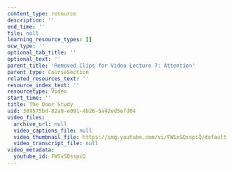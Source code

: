 ```yaml
---
content_type: resource
description: ''
end_time: ''
file: null
learning_resource_types: []
ocw_type: ''
optional_tab_title: ''
optional_text: ''
parent_title: 'Removed Clips for Video Lecture 7: Attention'
parent_type: CourseSection
related_resources_text: ''
resource_index_text: ''
resourcetype: Video
start_time: ''
title: The Door Study
uid: 389575bd-82a8-e091-4b26-5a42ed5efd04
video_files:
  archive_url: null
  video_captions_file: null
  video_thumbnail_file: https://img.youtube.com/vi/FWSxSQsspiQ/default.jpg
  video_transcript_file: null
video_metadata:
  youtube_id: FWSxSQsspiQ
---
```

